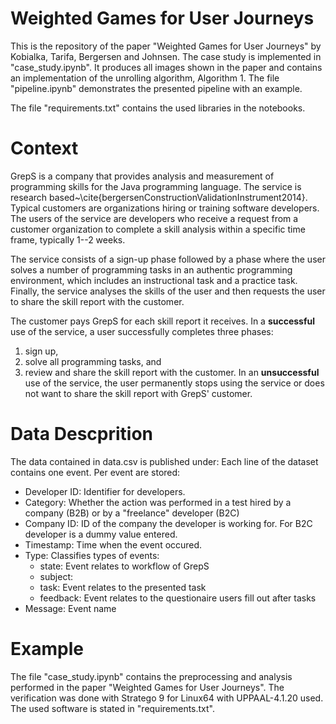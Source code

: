 # Weighted Games for User Journeys
This is the repository of the paper "Weighted Games for User Journeys" by Kobialka, Tarifa, Bergersen and Johnsen.
The case study is implemented in "case_study.ipynb".
It produces all images shown in the paper and contains an implementation of the unrolling algorithm, Algorithm 1.
The file "pipeline.ipynb" demonstrates the presented pipeline with an example.

The file "requirements.txt" contains the used libraries in the notebooks.

# Context
GrepS is a company that provides analysis and measurement of
programming skills for the Java programming language.  The service is
research based~\cite{bergersenConstructionValidationInstrument2014}.
Typical customers are organizations hiring or training software
developers.  The users of the service are developers who
receive a request from a customer organization to complete a skill
analysis within a specific time frame, typically 1--2 weeks.

The service consists of a sign-up phase followed by a phase where the
user solves a number of programming tasks in an authentic programming
environment, which includes an instructional task and a practice task.
Finally, the service analyses the skills of the user and then requests
the user to share the skill report with the customer.

The customer pays GrepS for each skill report it receives.  In a
**successful** use of the service, a user successfully completes
three phases:
1. sign up, 
2. solve all programming tasks, and 
3. review and share the skill report with the customer.
In an **unsuccessful** use of the service, the user permanently
stops using the service or does not want to share the skill report
with GrepS' customer.

# Data Descprition
The data contained in data.csv is published under:
Each line of the dataset contains one event.
Per event are stored:
- Developer ID: Identifier for developers.
- Category: Whether the action was performed in a test hired by a company (B2B) or by a "freelance" developer (B2C)
- Company ID: ID of the company the developer is working for. For B2C developer is a dummy value entered.
- Timestamp: Time when the event occured.
- Type: Classifies types of events:
    - state: Event relates to workflow of GrepS
    - subject: 
    - task: Event relates to the presented task
    - feedback: Event relates to the questionaire users fill out after tasks
- Message: Event name

# Example
The file "case_study.ipynb" contains the preprocessing and analysis performed in the paper "Weighted Games for User Journeys".
The verification was done with Stratego 9 for Linux64 with UPPAAL-4.1.20 used.
The used software is stated in "requirements.txt".

